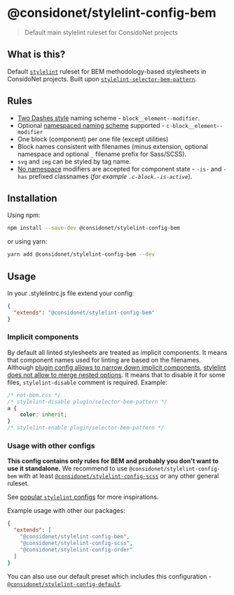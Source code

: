 # @considonet/stylelint-config-bem

> Default main stylelint ruleset for ConsidoNet projects

## What is this?

Default [`stylelint`](https://github.com/stylelint/stylelint) ruleset for BEM methodology-based stylesheets in ConsidoNet projects. Built upon [`stylelint-selector-bem-pattern`](https://github.com/simonsmith/stylelint-selector-bem-pattern).

## Rules

* [Two Dashes style](https://en.bem.info/methodology/naming-convention/#two-dashes-style) naming scheme -
  `block__element--modifier`.
* Optional [namespaced naming scheme](https://medium.com/@wenukagtx/bem-namespaces-81a5868e725c) supported - `c-block__element--modifier`  
* One block (component) per one file (except utilities)
* Block names consistent with filenames (minus extension, optional namespace and optional `_` filename prefix for Sass/SCSS).
* `svg` and `img` can be styled by tag name.
* [No namespace](https://en.bem.info/methodology/naming-convention/#no-namespace-style) modifiers are accepted for component state - `-is-` and `-has` prefixed classnames (_for example `.c-block.-is-active`_).  

## Installation

Using npm:

```sh
npm install --save-dev @considonet/stylelint-config-bem
```

or using yarn:

```sh
yarn add @considonet/stylelint-config-bem --dev
```

## Usage

In your .stylelintrc.js file extend your config:

```json
{ 
  "extends": "@considonet/stylelint-config-bem"
}
```

### Implicit components

By default all linted stylesheets are treated as implicit components. It means that component
names used for linting are based on the filenames. Although [plugin config allows to narrow down
implicit components](https://github.com/postcss/postcss-bem-linter#define-components-and-utilities-implicitly-based-on-their-filename),
[stylelint does not allow to merge nested options](https://github.com/stylelint/stylelint/blob/master/docs/user-guide/faq.md#if-i-use-extends-within-my-configuration-object-will-the-options-for-each-rule-be-merged-or-overridden).
It means that to disable it for some files, `stylelint-disable` comment is required. Example:

```css
/* not-bem.css */
/* stylelint-disable plugin/selector-bem-pattern */
a {
    color: inherit;
}
/* stylelint-enable plugin/selector-bem-pattern */
```

### Usage with other configs

**This config contains only rules for BEM and probably you don't want to use it standalone.**
We recommend to use `@considonet/stylelint-config-bem` with at least [`@considonet/stylelint-config-scss`](https://github.com/considonet/stylelint-config-scss) or any other general ruleset.

See [popular `stylelint` configs](https://www.npmjs.com/search?q=stylelint-config&ranking=popularity) for more inspirations.

Example usage with other our packages:

```json
{
  "extends": [
    "@considonet/stylelint-config-bem",
    "@considonet/stylelint-config-scss",
    "@considonet/stylelint-config-order"
  ]
}
```

You can also use our default preset which includes this configuration - [`@considonet/stylelint-config-default`](https://github.com/considonet/stylelint-config-default).
